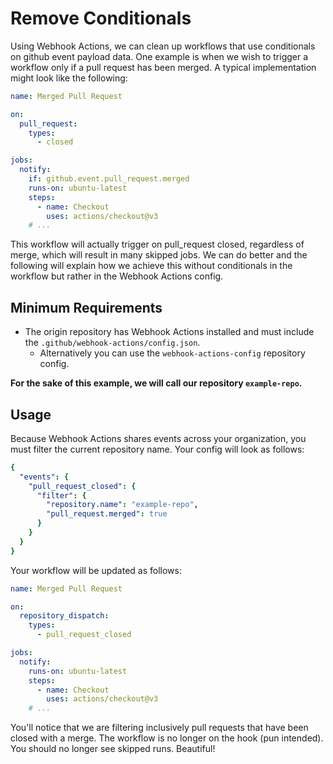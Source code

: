 # Remove Conditionals

Using Webhook Actions, we can clean up workflows that use conditionals on github event payload data. One example is when
we wish to trigger a workflow only if a pull request has been merged. A typical implementation might look like the
following:

```yaml
name: Merged Pull Request

on:
  pull_request:
    types:
      - closed

jobs:
  notify:
    if: github.event.pull_request.merged
    runs-on: ubuntu-latest
    steps:
      - name: Checkout
        uses: actions/checkout@v3
    # ...
```

This workflow will actually trigger on pull_request closed, regardless of merge, which will result in many skipped jobs.
We can do better and the following will explain how we achieve this without conditionals in the workflow but rather in
the Webhook Actions config.

## Minimum Requirements

- The origin repository has Webhook Actions installed and must include the `.github/webhook-actions/config.json`.
    - Alternatively you can use the `webhook-actions-config` repository config.

**For the sake of this example, we will call our repository `example-repo`.**

## Usage

Because Webhook Actions shares events across your organization, you must filter the current repository name. Your config
will look as follows:

```yaml
{
  "events": {
    "pull_request_closed": {
      "filter": {
        "repository.name": "example-repo",
        "pull_request.merged": true
      }
    }
  }
}
```

Your workflow will be updated as follows:

```yaml
name: Merged Pull Request

on:
  repository_dispatch:
    types:
      - pull_request_closed

jobs:
  notify:
    runs-on: ubuntu-latest
    steps:
      - name: Checkout
        uses: actions/checkout@v3
    # ...
```

You'll notice that we are filtering inclusively pull requests that have been closed with a merge. The workflow is no
longer on the hook (pun intended). You should no longer see skipped runs. Beautiful!
